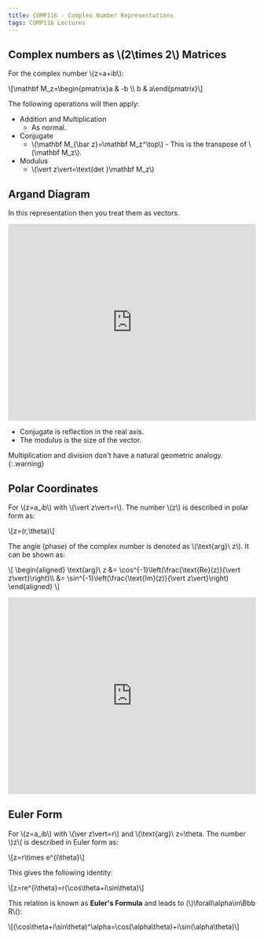 ```yaml
---
title: COMP116 - Complex Number Representations
tags: COMP116 Lectures
---
```

## Complex numbers as &#92;(2\times 2&#92;) Matrices
For the complex number &#92;(z=a+ib&#92;):

&#92;[\mathbf M_z=\begin{pmatrix}a & -b &#92;&#92; b & a\end{pmatrix}&#92;]

The following operations will then apply:

* Addition and Multiplication
	* As normal.
* Conjugate
	* &#92;(\mathbf M&#95;&#123;\bar z}=\mathbf M_z^\top&#92;)	- This is the transpose of &#92;(\mathbf M_z&#92;).
* Modulus
	* &#92;(\vert z\vert=\text{det }\mathbf M_z&#92;)
	
## Argand Diagram
In this representation then you treat them as vectors.

<iframe src="https://www.desmos.com/calculator/klm4mfhgwc?embed" width="100%" height="400px" allowfullscreen frameborder="0"></iframe>

* Conjugate is reflection in the real axis.
* The modulus is the size of the vector.

Multiplication and division don't have a natural geometric analogy.
{:.warning}

## Polar Coordinates
For &#92;(z=a_ib&#92;) with &#92;(\vert z\vert=r&#92;). The number &#92;(z&#92;) is described in polar form as:

&#92;[z=(r,\theta)&#92;]

The angle (phase) of the complex number is denoted as &#92;(\text{arg}\ z&#92;). It can be shown as:

&#92;[
\begin{aligned}
\text{arg}\ z &= \cos^{-1}\left(\frac{\text{Re}(z)}{\vert z\vert}\right)&#92;&#92;
&= \sin^{-1}\left(\frac{\text{Im}(z)}{\vert z\vert}\right)
\end{aligned}
&#92;]

<iframe src="https://www.geogebra.org/calculator/psmrgt75?embed" width="100%" height="400px" allowfullscreen frameborder="0"></iframe>

## Euler Form
For &#92;(z=a_ib&#92;) with &#92;(\ver z\vert=r&#92;) and &#92;(\text{arg}\ z=\theta. The number &#92;)z&#92;( is described in Euler form as:

&#92;[z=r\times e^{i\theta}&#92;]

This gives the following identity:

&#92;[z=re^{i\theta}=r(\cos\theta+i\sin\theta)&#92;]

This relation is known as **Euler's Formula** and leads to (&#92;)\forall\alpha\in\Bbb R&#92;():

&#92;[(\cos\theta+i\sin\theta)^\alpha=\cos(\alpha\theta)+i\sin(\alpha\theta)&#92;]


